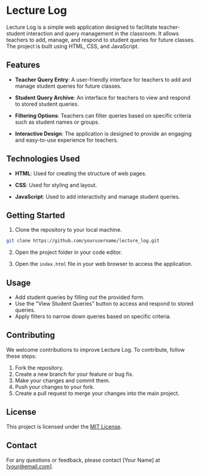 # Lecture Log

Lecture Log is a simple web application designed to facilitate teacher-student interaction and query management in the classroom. It allows teachers to add, manage, and respond to student queries for future classes. The project is built using HTML, CSS, and JavaScript.

## Features

- **Teacher Query Entry**: A user-friendly interface for teachers to add and manage student queries for future classes.

- **Student Query Archive**: An interface for teachers to view and respond to stored student queries.

- **Filtering Options**: Teachers can filter queries based on specific criteria such as student names or groups.

- **Interactive Design**: The application is designed to provide an engaging and easy-to-use experience for teachers.

## Technologies Used

- **HTML**: Used for creating the structure of web pages.

- **CSS**: Used for styling and layout.

- **JavaScript**: Used to add interactivity and manage student queries.

## Getting Started

1. Clone the repository to your local machine.

```bash
git clone https://github.com/yourusername/lecture_log.git
```

2. Open the project folder in your code editor.

3. Open the `index.html` file in your web browser to access the application.

## Usage

- Add student queries by filling out the provided form.
- Use the "View Student Queries" button to access and respond to stored queries.
- Apply filters to narrow down queries based on specific criteria.

## Contributing

We welcome contributions to improve Lecture Log. To contribute, follow these steps:

1. Fork the repository.
2. Create a new branch for your feature or bug fix.
3. Make your changes and commit them.
4. Push your changes to your fork.
5. Create a pull request to merge your changes into the main project.

## License

This project is licensed under the [MIT License](LICENSE).

## Contact

For any questions or feedback, please contact [Your Name] at [your@email.com].

